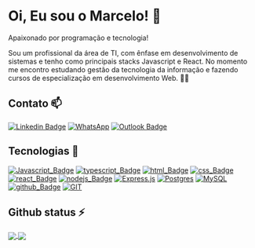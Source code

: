 # Oi, Eu sou o Marcelo! 👋<br/>

Apaixonado por programação e tecnologia!

Sou um profissional da área de TI, com ênfase em desenvolvimento de sistemas e tenho como principais stacks Javascript e React. No momento me encontro estudando gestão da tecnologia da informação e fazendo cursos de especialização em desenvolvimento Web. 👨‍🎓
<br/>

## Contato 📫

[![Linkedin Badge](https://img.shields.io/badge/-LinkedIn-blue?style=flat-square&logo=Linkedin&logoColor=white)](https://www.linkedin.com/in/marcelogomes90/) [![WhatsApp](https://img.shields.io/badge/WhatsApp-25D366?style=flat-square&logo=whatsapp&logoColor=white)](https://api.whatsapp.com/send?phone=5581998066509) [![Outlook Badge](https://img.shields.io/badge/Microsoft_Outlook-0078D4?style=flat-square&logo=microsoft-outlook&logoColor=white)](mailto:marcelo.sobrinho@outlook.com) 

## Tecnologias 🚀

[![Javascript_Badge](https://img.shields.io/badge/JavaScript-323330?style=flat-square&logo=javascript&logoColor=F7DF1E)](https://developer.mozilla.org/pt-BR/docs/Web/JavaScript) [![typescript_Badge](https://img.shields.io/badge/TypeScript-007ACC?style=flat-square&logo=typescript&logoColor=white)](https://www.typescriptlang.org/docs/) [![html_Badge](https://img.shields.io/badge/HTML5-E34F26?style=flat-square&logo=html5&logoColor=white)](https://developer.mozilla.org/pt-BR/docs/Web/HTML) [![css_Badge](https://img.shields.io/badge/CSS3-1572B6?style=flat-square&logo=css3&logoColor=white)](https://developer.mozilla.org/pt-BR/docs/Web/CSS) [![react_Badge](https://img.shields.io/badge/React-20232A?style=flat-square&logo=react&logoColor=61DAFB)](https://pt-br.reactjs.org/docs/getting-started.html) [![nodejs_Badge](https://img.shields.io/badge/Node.js-339933?style=flat-square&logo=nodedotjs&logoColor=white)](https://nodejs.org/pt-br/docs/) [![Express.js](https://img.shields.io/badge/express.js-%23404d59.svg?style=flat-square&logo=express&logoColor=%2361DAFB)](https://expressjs.com/pt-br/) [![Postgres](https://img.shields.io/badge/postgres-%23316192.svg?style=flat-square&logo=postgresql&logoColor=white)](https://www.postgresql.org/) [![MySQL](https://img.shields.io/badge/mysql-%2300f.svg?style=flat-square&logo=mysql&logoColor=white)](https://www.mysql.com/) [![github_Badge](https://img.shields.io/badge/GitHub-100000?style=flat-square&logo=github&logoColor=white)](https://github.com/marcelogomes90) [![GIT](https://img.shields.io/badge/GIT-E44C30?style=flat-square&logo=git&logoColor=white)](https://git-scm.com/docs/git/pt_BR)<br/>

## Github status ⚡

<a href="https://github.com/anuraghazra/github-readme-stats">
  <img align="center" src="https://github-readme-stats.vercel.app/api?username=marcelogomes90&theme=nord&show_icons=true&hide_border=true" />
</a>
<a href="https://github.com/anuraghazra/convoychat">
  <img align="center" src="https://github-readme-stats.vercel.app/api/top-langs/?username=marcelogomes90&layout=compact&theme=nord&show_icons=true&hide_border=true" />
</a>
